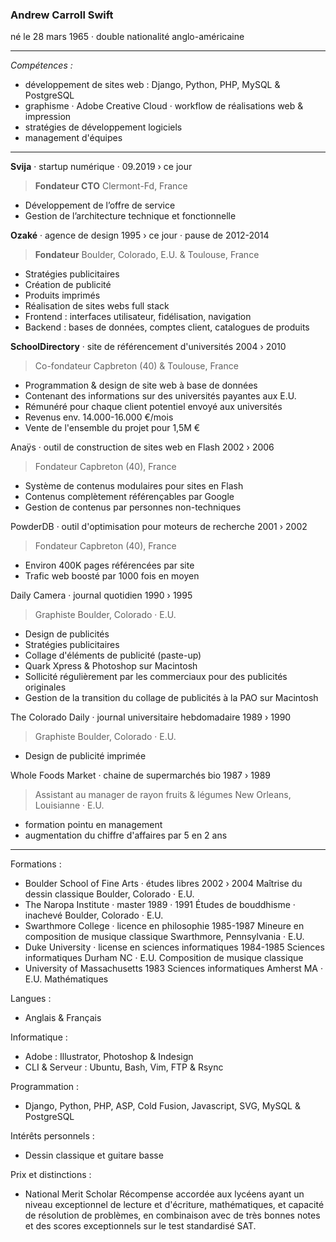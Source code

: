 
### Andrew Carroll Swift

né le 28 mars 1965 · double nationalité anglo-américaine

---

*Compétences :*
- développement de sites web : Django, Python, PHP, MySQL & PostgreSQL
- graphisme · Adobe Creative Cloud · workflow de réalisations web & impression
- stratégies de développement logiciels
- management d'équipes

---

**Svija** · startup numérique · 09.2019 › ce jour
> **Fondateur CTO** Clermont-Fd, France
- Développement de l’offre de service
- Gestion de l’architecture technique et fonctionnelle


**Ozaké** · agence de design 1995 › ce jour · pause de 2012-2014
> **Fondateur** Boulder, Colorado, E.U. & Toulouse, France
- Stratégies publicitaires
- Création de publicité
- Produits imprimés
- Réalisation de sites webs full stack
- Frontend : interfaces utilisateur, fidélisation, navigation
- Backend : bases de données, comptes client, catalogues de produits


**SchoolDirectory** · site de référencement d'universités 2004 › 2010
> Co-fondateur Capbreton (40) & Toulouse, France
- Programmation & design de site web à base de données
- Contenant des informations sur des universités payantes aux E.U.
- Rémunéré pour chaque client potentiel envoyé aux universités
- Revenus env. 14.000-16.000 €/mois
- Vente de l'ensemble du projet pour 1,5M €


Anaÿs · outil de construction de sites web en Flash 2002 › 2006
> Fondateur Capbreton (40), France
- Système de contenus modulaires pour sites en Flash
- Contenus complètement référençables par Google
- Gestion de contenus par personnes non-techniques


PowderDB · outil d'optimisation pour moteurs de recherche 2001 › 2002
> Fondateur Capbreton (40), France
- Environ 400K pages référencées par site
- Trafic web boosté par 1000 fois en moyen


Daily Camera · journal quotidien 1990 › 1995
> Graphiste Boulder, Colorado · E.U.
- Design de publicités
- Stratégies publicitaires
- Collage d'éléments de publicité (paste-up)
- Quark Xpress & Photoshop sur Macintosh
- Sollicité régulièrement par les commerciaux pour des publicités originales
- Gestion de la transition du collage de publicités à la PAO sur Macintosh


The Colorado Daily · journal universitaire hebdomadaire 1989 › 1990
> Graphiste Boulder, Colorado · E.U.
- Design de publicité imprimée


Whole Foods Market · chaine de supermarchés bio 1987 › 1989
> Assistant au manager de rayon fruits & légumes New Orleans, Louisianne · E.U.
- formation pointu en management
- augmentation du chiffre d'affaires par 5 en 2 ans

---

Formations :

- Boulder School of Fine Arts · études libres 2002 › 2004
Maîtrise du dessin classique Boulder, Colorado · E.U.
- The Naropa Institute · master 1989 · 1991
Études de bouddhisme · inachevé Boulder, Colorado · E.U.
- Swarthmore College · licence en philosophie 1985-1987
Mineure en composition de musique classique Swarthmore, Pennsylvania · E.U.
- Duke University · license en sciences informatiques 1984-1985
Sciences informatiques Durham NC · E.U.
Composition de musique classique
- University of Massachusetts 1983
Sciences informatiques Amherst MA · E.U.
Mathématiques

Langues :
- Anglais & Français

Informatique :
- Adobe : Illustrator, Photoshop & Indesign
- CLI & Serveur : Ubuntu, Bash, Vim, FTP & Rsync

Programmation :
- Django, Python, PHP, ASP, Cold Fusion, Javascript, SVG, MySQL & PostgreSQL

Intérêts personnels :
- Dessin classique et guitare basse

Prix et distinctions :

- National Merit Scholar
Récompense accordée aux lycéens ayant un niveau exceptionnel de lecture et d'écriture, mathématiques, et capacité de résolution de problèmes, en combinaison avec de très bonnes notes et des scores exceptionnels sur le test standardisé SAT.
